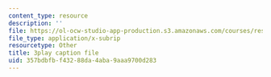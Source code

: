 ```yaml
---
content_type: resource
description: ''
file: https://ol-ocw-studio-app-production.s3.amazonaws.com/courses/res-6-012-introduction-to-probability-spring-2018/357bdbfbf43288da4aba9aaa9700d283_0cD-tcITuck.srt
file_type: application/x-subrip
resourcetype: Other
title: 3play caption file
uid: 357bdbfb-f432-88da-4aba-9aaa9700d283
---
```

